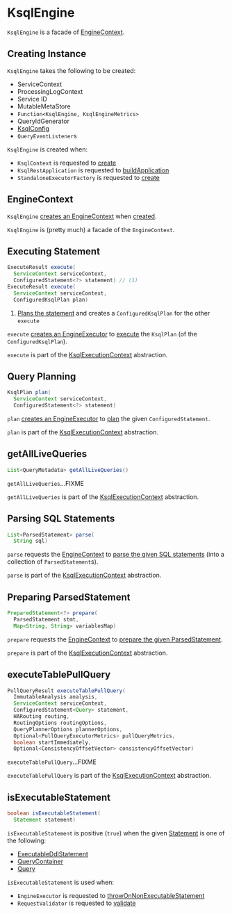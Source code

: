 # KsqlEngine

`KsqlEngine` is a facade of [EngineContext](#primaryContext).

## Creating Instance

`KsqlEngine` takes the following to be created:

* <span id="serviceContext"> ServiceContext
* <span id="processingLogContext"> ProcessingLogContext
* <span id="serviceId"> Service ID
* <span id="metaStore"> MutableMetaStore
* <span id="engineMetricsFactory"> `Function<KsqlEngine, KsqlEngineMetrics>`
* <span id="queryIdGenerator"> QueryIdGenerator
* <span id="ksqlConfig"> [KsqlConfig](KsqlConfig.md)
* <span id="queryEventListeners"> `QueryEventListener`s

`KsqlEngine` is created when:

* `KsqlContext` is requested to [create](embedded/KsqlContext.md#create)
* `KsqlRestApplication` is requested to [buildApplication](rest/KsqlRestApplication.md#buildApplication)
* `StandaloneExecutorFactory` is requested to [create](rest/StandaloneExecutorFactory.md#create)

## <span id="primaryContext"> EngineContext

`KsqlEngine` [creates an EngineContext](EngineContext.md#create) when [created](#creating-instance).

`KsqlEngine` is (pretty much) a facade of the `EngineContext`.

## <span id="execute"> Executing Statement

```java
ExecuteResult execute(
  ServiceContext serviceContext,
  ConfiguredStatement<?> statement) // (1)
ExecuteResult execute(
  ServiceContext serviceContext,
  ConfiguredKsqlPlan plan)
```

1. [Plans the statement](#plan) and creates a `ConfiguredKsqlPlan` for the other `execute`

`execute` [creates an EngineExecutor](EngineExecutor.md#create) to [execute](EngineExecutor.md#execute) the `KsqlPlan` (of the `ConfiguredKsqlPlan`).

`execute` is part of the [KsqlExecutionContext](KsqlExecutionContext.md#execute) abstraction.

## <span id="plan"> Query Planning

```java
KsqlPlan plan(
  ServiceContext serviceContext,
  ConfiguredStatement<?> statement)
```

`plan` [creates an EngineExecutor](EngineExecutor.md#create) to [plan](EngineExecutor.md#plan) the given `ConfiguredStatement`.

`plan` is part of the [KsqlExecutionContext](KsqlExecutionContext.md#plan) abstraction.

## <span id="getAllLiveQueries"> getAllLiveQueries

```java
List<QueryMetadata> getAllLiveQueries()
```

`getAllLiveQueries`...FIXME

`getAllLiveQueries` is part of the [KsqlExecutionContext](KsqlExecutionContext.md#getAllLiveQueries) abstraction.

## <span id="parse"> Parsing SQL Statements

```java
List<ParsedStatement> parse(
  String sql)
```

`parse` requests the [EngineContext](#primaryContext) to [parse the given SQL statements](EngineContext.md#parse) (into a collection of `ParsedStatement`s).

`parse` is part of the [KsqlExecutionContext](KsqlExecutionContext.md#parse) abstraction.

## <span id="prepare"> Preparing ParsedStatement

```java
PreparedStatement<?> prepare(
  ParsedStatement stmt,
  Map<String, String> variablesMap)
```

`prepare` requests the [EngineContext](#primaryContext) to [prepare the given ParsedStatement](EngineContext.md#prepare).

`prepare` is part of the [KsqlExecutionContext](KsqlExecutionContext.md#prepare) abstraction.

## <span id="executeTablePullQuery"> executeTablePullQuery

```java
PullQueryResult executeTablePullQuery(
  ImmutableAnalysis analysis,
  ServiceContext serviceContext,
  ConfiguredStatement<Query> statement,
  HARouting routing,
  RoutingOptions routingOptions,
  QueryPlannerOptions plannerOptions,
  Optional<PullQueryExecutorMetrics> pullQueryMetrics,
  boolean startImmediately,
  Optional<ConsistencyOffsetVector> consistencyOffsetVector)
```

`executeTablePullQuery`...FIXME

`executeTablePullQuery` is part of the [KsqlExecutionContext](KsqlExecutionContext.md#executeTablePullQuery) abstraction.

## <span id="isExecutableStatement"> isExecutableStatement

```java
boolean isExecutableStatement(
  Statement statement)
```

`isExecutableStatement` is positive (`true`) when the given [Statement](Statement.md) is one of the following:

* [ExecutableDdlStatement](ExecutableDdlStatement.md)
* [QueryContainer](QueryContainer.md)
* [Query](Query.md)

`isExecutableStatement` is used when:

* `EngineExecutor` is requested to [throwOnNonExecutableStatement](EngineExecutor.md#throwOnNonExecutableStatement)
* `RequestValidator` is requested to [validate](rest/RequestValidator.md#validate)
